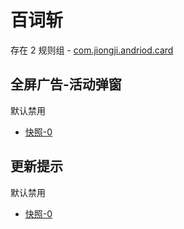 # 百词斩

存在 2 规则组 - [com.jiongji.andriod.card](/src/apps/com.jiongji.andriod.card.ts)

## 全屏广告-活动弹窗

默认禁用

- [快照-0](https://i.gkd.li/import/13415075)

## 更新提示

默认禁用

- [快照-0](https://i.gkd.li/import/13488652)
